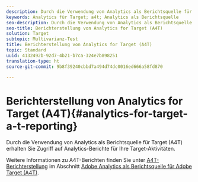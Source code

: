 ```yaml
---
description: Durch die Verwendung von Analytics als Berichtsquelle für Target (A4T) erhalten Sie Zugriff auf Analytics-Berichte für Ihre Target-Aktivitäten.
keywords: Analytics für Target; a4t; Analytics als Berichtsquelle
seo-description: Durch die Verwendung von Analytics als Berichtsquelle für Target (A4T) erhalten Sie Zugriff auf Analytics-Berichte für Ihre Target-Aktivitäten.
seo-title: Berichterstellung von Analytics for Target (A4T)
solution: Target
subtopic: Multivarianz-Test
title: Berichterstellung von Analytics for Target (A4T)
topic: Standard
uuid: 4132492b-92d7-4b21-b7ca-324e7b898251
translation-type: ht
source-git-commit: 9b8f39240cbbd7a494d74dc0016ed666a58fd870

---
```



# Berichterstellung von Analytics for Target (A4T){#analytics-for-target-a-t-reporting}

Durch die Verwendung von Analytics als Berichtsquelle für Target (A4T) erhalten Sie Zugriff auf Analytics-Berichte für Ihre Target-Aktivitäten.

Weitere Informationen zu A4T-Berichten finden Sie unter [A4T-Berichterstellung](../c-integrating-target-with-mac/a4t/reporting.md#concept_716AF8D545AD404EAAEE99A6DB7B9483) im Abschnitt [Adobe Analytics als Berichtsquelle für Adobe Target (A4T)](../c-integrating-target-with-mac/a4t/a4t.md#concept_7540C8C04259434AB6EE33B09F47A1DE).
